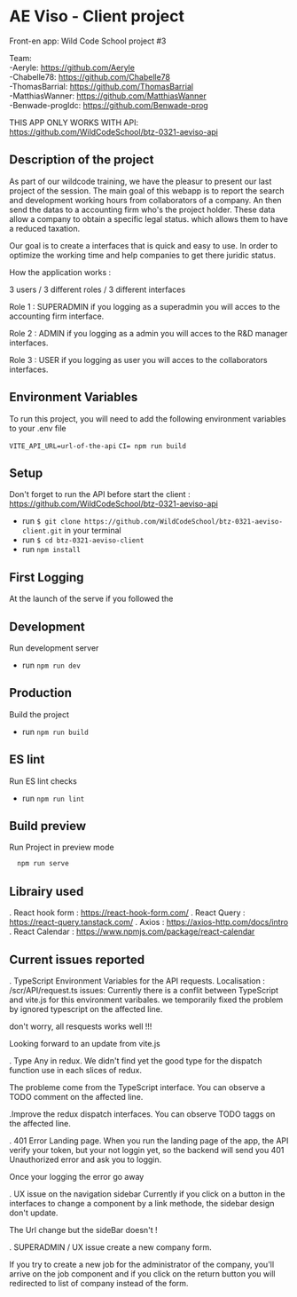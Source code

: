 # AE Viso - Client project

Front-en app: Wild Code School project #3

Team:  
 -Aeryle: https://github.com/Aeryle  
 -Chabelle78: https://github.com/Chabelle78  
 -ThomasBarrial: https://github.com/ThomasBarrial  
 -MatthiasWanner: https://github.com/MatthiasWanner  
 -Benwade-progldc: https://github.com/Benwade-prog

THIS APP ONLY WORKS WITH API: https://github.com/WildCodeSchool/btz-0321-aeviso-api

## Description of the project

As part of our wildcode training, we have the pleasur to present our last project of the session. The main goal of this webapp is to report the search and development working hours from collaborators of a company. An then send the datas to a accounting firm who's the project holder. These data allow a company to obtain a specific legal status. which allows them to have a reduced taxation.

Our goal is to create a interfaces that is quick and easy to use. In order to optimize the working time and help companies to get there juridic status.

How the application works :

3 users / 3 different roles / 3 different interfaces

Role 1 : SUPERADMIN if you logging as a superadmin you will acces to the accounting firm interface.

Role 2 : ADMIN if you logging as a admin you will acces to the R&D manager interfaces.

Role 3 : USER if you logging as user you will acces to the collaborators interfaces.

## Environment Variables

To run this project, you will need to add the following environment variables to your .env file

`VITE_API_URL=url-of-the-api`
`CI= npm run build`

## Setup

Don't forget to run the API before start the client : https://github.com/WildCodeSchool/btz-0321-aeviso-api

- run `$ git clone https://github.com/WildCodeSchool/btz-0321-aeviso-client.git` in your terminal
- run `$ cd btz-0321-aeviso-client`
- run `npm install `

## First Logging

At the launch of the serve if you followed the

## Development

Run development server

- run `npm run dev`

## Production

Build the project

- run `npm run build`

## ES lint

Run ES lint checks

- run `npm run lint`

## Build preview

Run Project in preview mode

```bash
  npm run serve
```

## Librairy used

. React hook form : https://react-hook-form.com/
. React Query : https://react-query.tanstack.com/
. Axios : https://axios-http.com/docs/intro
. React Calendar : https://www.npmjs.com/package/react-calendar

## Current issues reported

. TypeScript Environment Variables for the API requests.
Localisation : /scr/API/request.ts
issues: Currently there is a conflit between TypeScript and vite.js for this environment varibales.
we temporarily fixed the problem by ignored typescript on the affected line.

don't worry, all resquests works well !!!

Looking forward to an update from vite.js

. Type Any in redux.
We didn't find yet the good type for the dispatch function use in each slices of redux.

The probleme come from the TypeScript interface. You can observe a TODO comment on the affected line.

.Improve the redux dispatch interfaces. You can observe TODO taggs on the affected line.

. 401 Error Landing page.
When you run the landing page of the app, the API verify your token, but your not loggin yet, so the backend will send you 401 Unauthorized error and ask you to loggin.

Once your logging the error go away

. UX issue on the navigation sidebar
Currently if you click on a button in the interfaces to change a component by a link methode, the sidebar design don't update.

The Url change but the sideBar doesn't !

. SUPERADMIN / UX issue create a new company form.

If you try to create a new job for the administrator of the company, you'll arrive on the job component and if you click on the return button you will redirected to list of company instead of the form.
